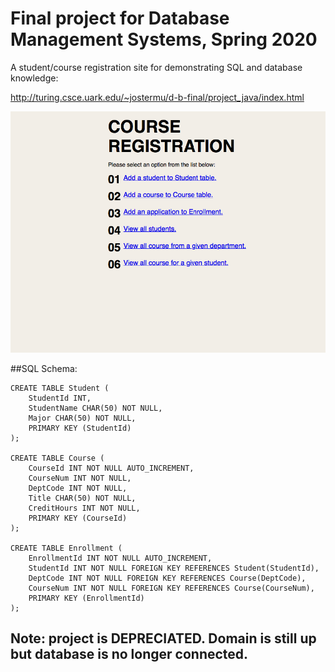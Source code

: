 # Final project for Database Management Systems, Spring 2020

A student/course registration site for demonstrating SQL and database knowledge:

http://turing.csce.uark.edu/~jostermu/d-b-final/project_java/index.html

![Homepage](home.png)


##SQL Schema:
```
CREATE TABLE Student (
    StudentId INT,
    StudentName CHAR(50) NOT NULL,
    Major CHAR(50) NOT NULL,
    PRIMARY KEY (StudentId)
);

CREATE TABLE Course (
    CourseId INT NOT NULL AUTO_INCREMENT,
    CourseNum INT NOT NULL,
    DeptCode INT NOT NULL,
    Title CHAR(50) NOT NULL,
    CreditHours INT NOT NULL,
    PRIMARY KEY (CourseId)
);

CREATE TABLE Enrollment (
    EnrollmentId INT NOT NULL AUTO_INCREMENT,
    StudentId INT NOT NULL FOREIGN KEY REFERENCES Student(StudentId),
    DeptCode INT NOT NULL FOREIGN KEY REFERENCES Course(DeptCode),
    CourseNum INT NOT NULL FOREIGN KEY REFERENCES Course(CourseNum),
    PRIMARY KEY (EnrollmentId)
);
```

## **Note: project is DEPRECIATED. Domain is still up but database is no longer connected.**
